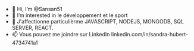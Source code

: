 - 👋 Hi, I’m @Sansan51
- 👀 I’m interested in le développement et le sport 
- 🌱 J'affectionne particulièrme JAVASCRIPT, NODEJS, MONGODB, SQL SERVER, REACT. 
- 📫 Vous pouvez me joindre sur LinkedIn  linkedin.com/in/sandra-hubert-4734741a1
<!---
Sansan51/Sansan51 is a ✨ special ✨ repository because its `README.md` (this file) appears on your GitHub profile.
You can click the Preview link to take a look at your changes.
--->

